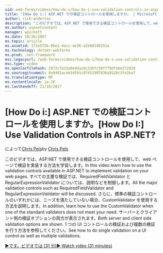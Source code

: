 ```yaml
---
uid: web-forms/videos/how-do-i/how-do-i-use-validation-controls-in-aspnet
title: "[How Do i:] ASP.NET での検証コントロールを使用しますか。 | Microsoft Docs"
author: rick-anderson
description: "このビデオでは、ASP.NET で使用できる検証コントロールを使用して、web ページで検証を実装する方法を学習します。 主要なすべての検証コントロールなどをしています."
ms.author: aspnetcontent
manager: wpickett
ms.date: 10/26/2007
ms.topic: article
ms.assetid: 1f2e5f5b-8be1-4acc-ae36-a2e0d140251a
ms.technology: dotnet-webforms
ms.prod: .net-framework
msc.legacyurl: /web-forms/videos/how-do-i/how-do-i-use-validation-controls-in-aspnet
msc.type: video
ms.openlocfilehash: 2972cfe22a0e4dac8c33bfc50fff9dfebe272d20
ms.sourcegitcommit: 9a9483aceb34591c97451997036a9120c3fe2baf
ms.translationtype: MT
ms.contentlocale: ja-JP
ms.lasthandoff: 11/10/2017
---
```

<a name="how-do-i--use-validation-controls-in-aspnet"></a><span data-ttu-id="ec4fe-105">[How Do i:] ASP.NET での検証コントロールを使用しますか。</span><span class="sxs-lookup"><span data-stu-id="ec4fe-105">[How Do I:]  Use Validation Controls in ASP.NET?</span></span>
====================
<span data-ttu-id="ec4fe-106">によって[Chris Pels](https://twitter.com/chrispels)</span><span class="sxs-lookup"><span data-stu-id="ec4fe-106">by [Chris Pels](https://twitter.com/chrispels)</span></span>

<span data-ttu-id="ec4fe-107">このビデオでは、ASP.NET で使用できる検証コントロールを使用して、web ページで検証を実装する方法を学習します。</span><span class="sxs-lookup"><span data-stu-id="ec4fe-107">In this video learn how to use the validation controls available in ASP.NET to implement validation on your web pages.</span></span> <span data-ttu-id="ec4fe-108">すべての主要な検証では、RequiredFieldValidator と RegularExpressionValidator については、説明などを制御します。</span><span class="sxs-lookup"><span data-stu-id="ec4fe-108">All the major validation controls such as RequiredFieldValidator and RegularExpressionValidator will be discussed.</span></span> <span data-ttu-id="ec4fe-109">さらに、標準の検証コントロールのいずれかには、ニーズを満たしていない場合、CustomValidator を使用する方法を説明します。</span><span class="sxs-lookup"><span data-stu-id="ec4fe-109">In addition, learn how to use the CustomValidator when one of the standard validators does not meet your need.</span></span> <span data-ttu-id="ec4fe-110">サーバーとクライアント側の検証オプションの両方が表示されます。</span><span class="sxs-lookup"><span data-stu-id="ec4fe-110">Both server and client side validation options are shown.</span></span> <span data-ttu-id="ec4fe-111">1 つの UI コントロールの検証および複数の検証を行う方法を参照してください。</span><span class="sxs-lookup"><span data-stu-id="ec4fe-111">See how to do single validation on a UI control as well as multiple validations.</span></span>

[<span data-ttu-id="ec4fe-112">&#9654;です。ビデオでは (31 分)</span><span class="sxs-lookup"><span data-stu-id="ec4fe-112">&#9654; Watch video (31 minutes)</span></span>](https://channel9.msdn.com/Blogs/ASP-NET-Site-Videos/how-do-i-use-validation-controls-in-aspnet)
